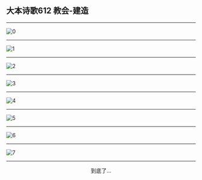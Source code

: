
## 大本诗歌612 教会-建造
        
<div id="aplayer0"></div>

---

<img alt="0" data-original="https://cdn.jsdelivr.net/gh/k34869/shi/data/d0612/0">

---

<img alt="1" data-original="https://cdn.jsdelivr.net/gh/k34869/shi/data/d0612/1">

---

<img alt="2" data-original="https://cdn.jsdelivr.net/gh/k34869/shi/data/d0612/2">

---

<img alt="3" data-original="https://cdn.jsdelivr.net/gh/k34869/shi/data/d0612/3">

---

<img alt="4" data-original="https://cdn.jsdelivr.net/gh/k34869/shi/data/d0612/4">

---

<img alt="5" data-original="https://cdn.jsdelivr.net/gh/k34869/shi/data/d0612/5">

---

<img alt="6" data-original="https://cdn.jsdelivr.net/gh/k34869/shi/data/d0612/6">

---

<img alt="7" data-original="https://cdn.jsdelivr.net/gh/k34869/shi/data/d0612/7">

---

<p style="text-align: center">到底了...</p>

<script src="/js/dist-view.js"></script>

<script>
MAIN.id = 'd0612';
        
const ap0 = new APlayer({
    container: document.getElementById('aplayer0'),
    volume: 1,
    loop: 'none',
    preload: 'none',
    audio: [{
        name: '大本诗歌612.mp3',
        artist: '大本诗歌',
        url: 'https://res.wx.qq.com/voice/getvoice?mediaid=MzI0NTk3MDM5M18yMjQ3NDk1MjI3',
        cover: '/favicon'
    }]
});
</script>
